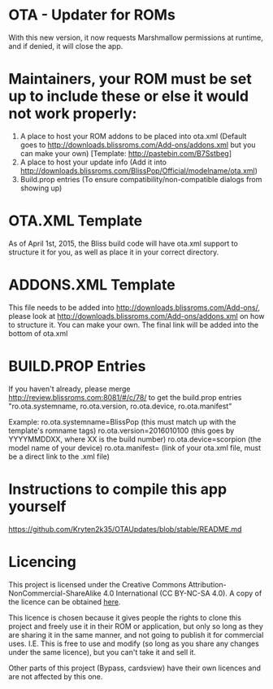 # OTA - Updater for ROMs

With this new version, it now requests Marshmallow permissions at runtime, and if denied, it will close the app.


# Maintainers, your ROM must be set up to include these or else it would not work properly:

1. A place to host your ROM addons to be placed into ota.xml (Default goes to http://downloads.blissroms.com/Add-ons/addons.xml but you can make your own) [Template: http://pastebin.com/B7Sstbeg]
3. A place to host your update info (Add it into http://downloads.blissroms.com/BlissPop/Official/modelname/ota.xml)
3. Build.prop entries (To ensure compatibility/non-compatible dialogs from showing up)

# OTA.XML Template

As of April 1st, 2015, the Bliss build code will have ota.xml support to structure it for you, as well as place it in your correct directory.

# ADDONS.XML Template

This file needs to be added into http://downloads.blissroms.com/Add-ons/, please look at http://downloads.blissroms.com/Add-ons/addons.xml on how to structure it. You can make your own. The final link will be added into the bottom of ota.xml

# BUILD.PROP Entries

If you haven't already, please merge http://review.blissroms.com:8081/#/c/78/ to get the build.prop entries "ro.ota.systemname, ro.ota.version, ro.ota.device, ro.ota.manifest"

Example:
ro.ota.systemname=BlissPop     (this must match up with the template's romname tags)
ro.ota.version=2016010100      (this goes by YYYYMMDDXX, where XX is the build number)
ro.ota.device=scorpion         (the model name of your device)
ro.ota.manifest=               (link of your ota.xml file, must be a direct link to the .xml file)


# Instructions to compile this app yourself

https://github.com/Kryten2k35/OTAUpdates/blob/stable/README.md

# Licencing

This project is licensed under the Creative Commons Attribution-NonCommercial-ShareAlike 4.0 International (CC BY-NC-SA 4.0). A copy of the licence can be obtained [here](http://creativecommons.org/licenses/by-nc-sa/4.0/legalcode).

This licence is chosen because it gives people the rights to clone this project and freely use it in their ROM or application, but only so long as they are sharing it in the same manner, and not going to publish it for commercial uses. I.E. This is free to use and modify (so long as you share any changes under the same licence), but you can't take it and sell it.

Other parts of this project (Bypass, cardsview) have their own licences and are not affected by this one.
